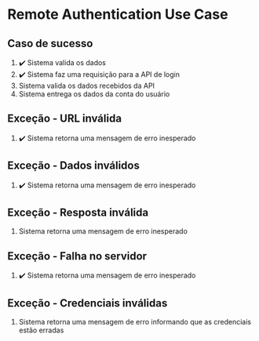 # Remote Authentication Use Case

## Caso de sucesso
1. ✔️ Sistema valida os dados
2. ✔️ Sistema faz uma requisição para a API de login
3. Sistema valida os dados recebidos da API
4. Sistema entrega os dados da conta do usuário

## Exceção - URL inválida
1. ✔️ Sistema retorna uma mensagem de erro inesperado


## Exceção - Dados inválidos
1. ✔️ Sistema retorna uma mensagem de erro inesperado

## Exceção - Resposta inválida
1. Sistema retorna uma mensagem de erro inesperado

## Exceção - Falha no servidor
1. ✔️ Sistema retorna uma mensagem de erro inesperado

## Exceção - Credenciais inválidas
1. Sistema retorna uma mensagem de erro informando que as credenciais estão erradas
